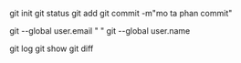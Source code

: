 git init
git status
git add
git commit -m"mo ta phan commit"

git --global user.email " "
git --global user.name 


git log 
git show 
git diff